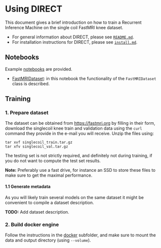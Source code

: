 # Using DIRECT

This document gives a brief introduction on how to train a Recurrent Inference
Machine on the single coil FastMRI knee dataset.

- For general information about DIRECT, please see [`README.md`](README.md).
- For installation instructions for DIRECT, please
  see [`install.md`](install.md).

## Notebooks

Example [notebooks](notebooks) are provided.

- [FastMRIDataset](notebooks/FastMRIDataset.ipynb): in this notebook the
  functionality of the `FastMRIDataset` class is described.

## Training

### 1. Prepare dataset

The dataset can be obtained from https://fastmri.org by filling in their form,
download the singlecoil knee train and validation data using the `curl` command
they provide in the e-mail you will receive. Unzip the files using:

```shell
tar xvf singlecoil_train.tar.gz
tar xfv singlecoil_val.tar.gz
```

The testing set is not strictly required, and definitely not during training,
if you do not want to compute the test set results.

**Note:** Preferably use a fast drive, for instance an SSD to store these files
to make sure to get the maximal performance.

#### 1.1 Generate metadata

As you will likely train several models on the same dataset it might be
convenient to compile a dataset description.

**TODO:** Add dataset description.

### 2. Build docker engine

Follow the instructions in the [docker](docker) subfolder, and make sure to
mount the data and output directory
(using `--volume`).

